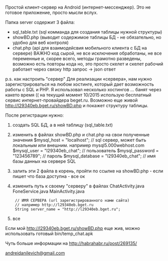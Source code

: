 Простой клиент-сервер на Android (интернет-мессенджер).
Это не готовое приложение, просто мысли вслух.

Папка server содержит 3 файла:
- sql_table.txt (sql комманда для создания таблицы нужной структуры)
- showBD.php (выводит содержимое таблицы БД - не обязательно, но удобно для веб контроля)
- chat.php (api для взаимодейсвия мобильного клиента с БД на сервере)
ВАЖНО
код сырой, не все исключения обработаны, не все переменные и, скорее всего, методы грамотно разведены, возможно есть повторы кода но, это просто скелет и скелет рабочий работает через связку http запрос -> json ответ

p.s. как настроить "сервер"
Для реализации «сервера», нам нужно зарегистрироваться на любом хостинге, который дает возможность
работы с SQL и PHP. Я использовал несколько хостингов ... банят через какето время ((
на текущий момент 10/2015 использую бесплатный сервис интернет-провайдера beget.ru.
Возможно еще живой http://l29340eb.bget.ru/showBD.php и покажет структуру таблицы.

После регистрации нужно:
1. создать SQL БД, а в ней таблицу (sql_table.txt)
2. изменить в файлах showBD.php и chat.php на свои полученные значения
  $mysql_host = "localhost"; // sql сервер, может быть локальным или внешним. например mysql5.000webhost.com
  $mysql_user = "l29340eb_chat"; // пользователь
  $mysql_password = "123456789"; // пароль
  $mysql_database = "l29340eb_chat"; // имя базы данных на сервере SQL
3. залить эти 2 файла в корень, пройти по ссылке на showBD.php - если пишет что база доступна - все ок
4. изменить путь к своему "серверу" в файлах
  ChatActivity.java
  FoneService.java
  MainActivity.java

        // ИМЯ СЕРВЕРА (url зарегистрированного нами сайта)
        // например http://l29340eb.bget.ru
        String server_name = "http://l29340eb.bget.ru";
5. все

Если мой http://l29340eb.bget.ru/showBD.php еще жив, можно использовать готовый bin/temp_chat.apk

Чуть больше информации на http://habrahabr.ru/post/269135/

andreidanilevich@gmail.com
